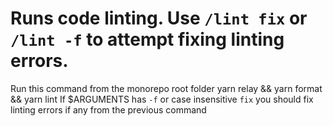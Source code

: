 # Runs code linting. Use `/lint fix` or `/lint -f` to attempt fixing linting errors.
Run this command from the monorepo root folder
yarn relay && yarn format && yarn lint
If $ARGUMENTS has `-f` or case insensitive `fix` you should fix linting errors if any from the previous command